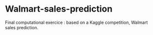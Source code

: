 # Walmart-sales-prediction
Final computational exercice : based on a Kaggle competition, Walmart sales prediction.
